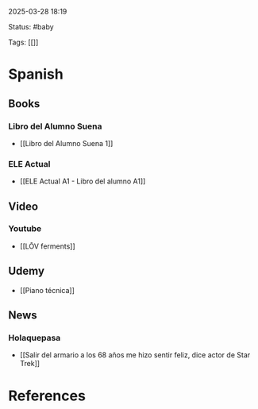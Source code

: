 2025-03-28 18:19

Status: #baby 

Tags: [[]]

# Spanish
## Books
### Libro del Alumno Suena
- [[Libro del Alumno Suena 1]]
### ELE Actual
-  [[ELE Actual A1 - Libro del alumno A1]]
## Video
### Youtube
-  [[LŌV ferments]]

## Udemy
- [[Piano técnica]]
## News
### Holaquepasa
- [[Salir del armario a los 68 años me hizo sentir feliz, dice actor de Star Trek]]










# References